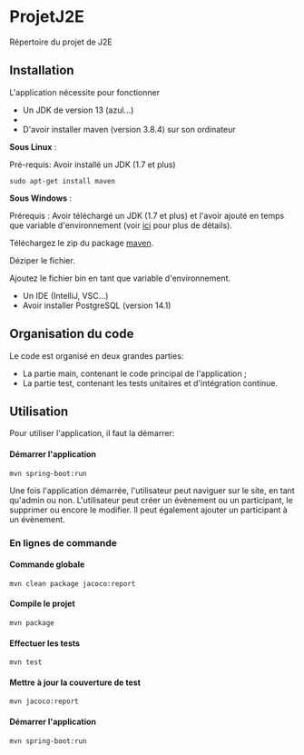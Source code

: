 # ProjetJ2E
Répertoire du projet de J2E

## Installation

L'application nécessite pour fonctionner
- Un JDK de version 13 (azul...)
- 
- D'avoir installer maven (version 3.8.4) sur son ordinateur

**Sous Linux** : 

Pré-requis: Avoir installé un JDK (1.7 et plus)
```
sudo apt-get install maven
```

**Sous Windows** :

Prérequis : Avoir téléchargé un JDK (1.7 et plus) et l'avoir ajouté en temps que variable d'environnement (voir [ici](https://maven.apache.org/install.html) pour plus de détails).

Téléchargez le zip du package [maven](https://maven.apache.org/download.cgi).

Déziper le fichier.

Ajoutez le fichier bin en tant que variable d'environnement.
- Un IDE (IntelliJ, VSC...)
- Avoir installer PostgreSQL (version 14.1)

## Organisation du code

Le code est organisé en deux grandes parties:
- La partie main, contenant le code principal de l'application ;
- La partie test, contenant les tests unitaires et d'intégration continue.

## Utilisation
Pour utiliser l'application, il faut la démarrer:
#### Démarrer l'application
```
mvn spring-boot:run
```
Une fois l'application démarrée, l'utilisateur peut naviguer sur le site, en tant qu'admin ou non. L'utilisateur peut créer un évènement ou un participant, le supprimer ou encore le modifier. Il peut également ajouter un participant à un évènement.

### En lignes de commande
#### Commande globale
```
mvn clean package jacoco:report
```
#### Compile le projet
```
mvn package
```
#### Effectuer les tests
```
mvn test
```
#### Mettre à jour la couverture de test
```
mvn jacoco:report
```
#### Démarrer l'application
```
mvn spring-boot:run
```
